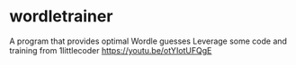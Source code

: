 # wordletrainer
A program that provides optimal Wordle guesses
Leverage some code and training from 1littlecoder <https://youtu.be/otYIotUFQgE>
